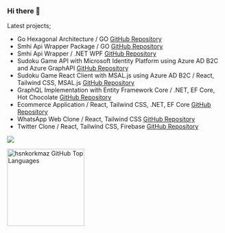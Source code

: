### Hi there 👋

Latest projects;

- Go Hexagonal Architecture / GO <a href="https://github.com/hsnkorkmaz/go-hexagonal">GitHub Repository</a>
- Smhi Api Wrapper Package / GO <a href="https://github.com/hsnkorkmaz/smhi-go">GitHub Repository</a>
- Smhi Api Wrapper / .NET WPF <a href="https://github.com/hsnkorkmaz/Smhi-WeatherWrapperWPF">GitHub Repository</a>
- Sudoku Game API with Microsoft Identity Platform using Azure AD B2C and Azure GraphAPI <a href="https://github.com/hsnkorkmaz/SudokuAPI-AZ-B2C">GitHub Repository</a>
- Sudoku Game React Client with MSAL.js using Azure AD B2C / React, Tailwind CSS, MSAL.js <a href="https://github.com/hsnkorkmaz/SudokuClient-AZ-B2C">GitHub Repository</a>
- GraphQL Implementation with Entity Framework Core / .NET, EF Core, Hot Chocolate <a href="https://github.com/hsnkorkmaz/GraphQL-EFCore">GitHub Repository</a>
- Ecommerce Application / React, Tailwind CSS, .NET, EF Core <a href="https://github.com/hsnkorkmaz/Ecommerce">GitHub Repository</a>
- WhatsApp Web Clone / React, Tailwind CSS <a href="https://github.com/hsnkorkmaz/whatsapp-web-clone">GitHub Repository</a>
- Twitter Clone / React, Tailwind CSS, Firebase <a href="https://github.com/hsnkorkmaz/twitter-clone">GitHub Repository</a>

<a href="https://www.linkedin.com/in/hasan-s-mustafa/"><img src="https://img.shields.io/badge/LinkedIn-0077B5?style=for-the-badge&logo=linkedin&logoColor=white" /></a>

<a href="https://github.com/hsnkorkmaz">
  <img height="180em" src="https://github-readme-stats.vercel.app/api/top-langs/?username=hsnkorkmaz&theme=shades-of-purple&layout=compact" 
    alt="hsnkorkmaz GitHub Top Languages" />
</a>

